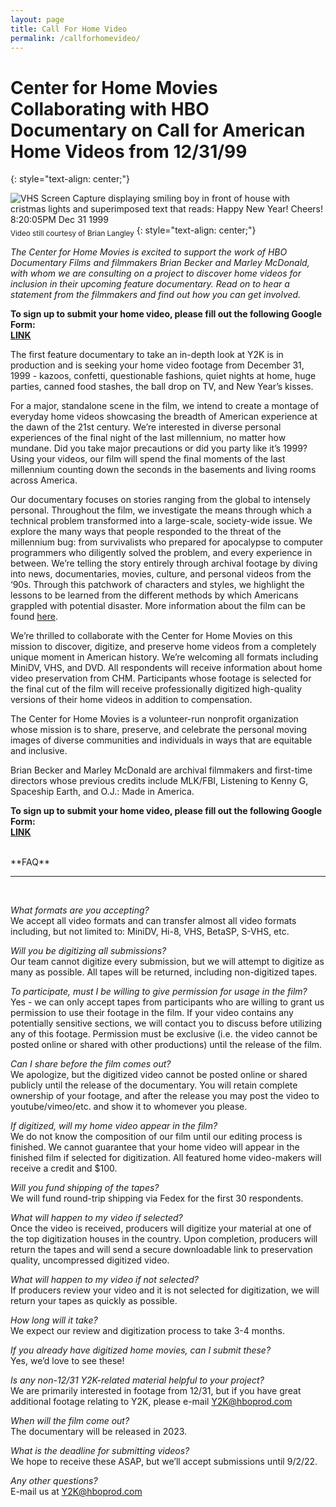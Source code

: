 ```yaml
---
layout: page
title: Call For Home Video
permalink: /callforhomevideo/
---
```


# **Center for Home Movies Collaborating with HBO Documentary on Call for American Home Videos from 12/31/99**
{: style="text-align: center;"}

![VHS Screen Capture displaying smiling boy in front of house with cristmas lights and superimposed text that reads: Happy New Year! Cheers! 8:20:05PM Dec 31 1999](../assets/img/NYEScreenGrab.png) 
<sub style="text-align: center;">Video still courtesy of Brian Langley</sub>
{: style="text-align: center;"}

*The Center for Home Movies is excited to support the work of HBO Documentary Films and filmmakers Brian Becker and Marley McDonald, with whom we are consulting on a project to discover home videos for inclusion in their upcoming feature documentary. Read on to hear a statement from the filmmakers and find out how you can get involved.*  

**To sign up to submit your home video, please fill out the following Google Form:	 	 
[LINK](https://docs.google.com/forms/d/e/1FAIpQLSdQlttWkfguWzNLMgMnsG636I4wEUyIBXfsk7cWJXLrelyV7A/viewform)**

The first feature documentary to take an in-depth look at Y2K is in production and is seeking your home video footage from December 31, 1999 - kazoos, confetti, questionable fashions, quiet nights at home, huge parties, canned food stashes, the ball drop on TV, and New Year’s kisses.

For a major, standalone scene in the film, we intend to create a montage of everyday home videos showcasing the breadth of American experience at the dawn of the 21st century. We’re interested in diverse personal experiences of the final night of the last millennium, no matter how mundane. Did you take major precautions or did you party like it’s 1999? Using your videos, our film will spend the final moments of the last millennium counting down the seconds in the basements and living rooms across America. 

Our documentary focuses on stories ranging from the global to intensely personal. Throughout the film, we investigate the means through which a technical problem transformed into a large-scale, society-wide issue. We explore the many ways that people responded to the threat of the millennium bug: from survivalists who prepared for apocalypse to computer programmers who diligently solved the problem, and every experience in between. We’re telling the story entirely through archival footage by diving into news, documentaries, movies, culture, and personal videos from the ‘90s. Through this patchwork of characters and styles, we highlight the lessons to be learned from the different methods by which Americans grappled with potential disaster. More information about the film can be found [here](https://pressroom.warnermedia.com/us/media-release/hbo-production-documentary-feature-about-y2k-scare-computer-glitch-threatened-end).

We’re thrilled to collaborate with the Center for Home Movies on this mission to discover, digitize, and preserve home videos from a completely unique moment in American history. We’re welcoming all formats including MiniDV, VHS, and DVD. All respondents will receive information about home video preservation from CHM. Participants whose footage is selected for the final cut of the film will receive professionally digitized high-quality versions of their home videos in addition to compensation. 

The Center for Home Movies is a volunteer-run nonprofit organization whose mission is to share, preserve, and celebrate the personal moving images of diverse communities and individuals in ways that are equitable and inclusive. 

Brian Becker and Marley McDonald are archival filmmakers and first-time directors whose previous credits include MLK/FBI, Listening to Kenny G, Spaceship Earth, and O.J.: Made in America. 

**To sign up to submit your home video, please fill out the following Google Form:	 	 
[LINK](https://docs.google.com/forms/d/e/1FAIpQLSdQlttWkfguWzNLMgMnsG636I4wEUyIBXfsk7cWJXLrelyV7A/viewform)**

<br>
**FAQ**
<hr/><br>

*What formats are you accepting?* <br>
We accept all video formats and can transfer almost all video formats including, but not limited to: MiniDV, Hi-8, VHS, BetaSP, S-VHS, etc.

*Will you be digitizing all submissions?* <br>
Our team cannot digitize every submission, but we will attempt to digitize as many as possible. All tapes will be returned, including non-digitized tapes.

*To participate, must I be willing to give permission for usage in the film?* <br>
Yes - we can only accept tapes from participants who are willing to grant us permission to use their footage in the film. If your video contains any potentially sensitive sections, we will contact you to discuss before utilizing any of this footage. Permission must be exclusive (i.e. the video cannot be posted online or shared with other productions) until the release of the film. 

*Can I share before the film comes out?* <br>
We apologize, but the digitized video cannot be posted online or shared publicly until the release of the documentary. You will retain complete ownership of your footage, and after the release you may post the video to youtube/vimeo/etc. and show it to whomever you please.

*If digitized, will my home video appear in the film?* <br>
We do not know the composition of our film until our editing process is finished. We cannot guarantee that your home video will appear in the finished film if selected for digitization. All featured home video-makers will receive a credit and $100.

*Will you fund shipping of the tapes?* <br>
We will fund round-trip shipping via Fedex for the first 30 respondents.

*What will happen to my video if selected?* <br>
Once the video is received, producers will digitize your material at one of the top digitization houses in the country. Upon completion, producers will return the tapes and will send a secure downloadable link to preservation quality, uncompressed digitized video. 

*What will happen to my video if not selected?* <br>
If producers review your video and it is not selected for digitization, we will return your tapes as quickly as possible. 

*How long will it take?* <br>
We expect our review and digitization process to take 3-4 months.

*If you already have digitized home movies, can I submit these?* <br>
Yes, we’d love to see these!

*Is any non-12/31 Y2K-related material helpful to your project?* <br>
We are primarily interested in footage from 12/31, but if you have great additional footage relating to Y2K, please e-mail [Y2K@hboprod.com](mailto:Y2K@hboprod.com) 

*When will the film come out?* <br>
The documentary will be released in 2023.

*What is the deadline for submitting videos?* <br>
We hope to receive these ASAP, but we’ll accept submissions until 9/2/22.

*Any other questions?* <br>
E-mail us at [Y2K@hboprod.com](mailto:Y2K@hboprod.com)
